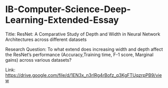 # IB-Computer-Science-Deep-Learning-Extended-Essay

Title: ResNet: A Comparative Study of Depth and Width in Neural Network Architectures across different datasets

Research Question: To what extend does increasing width and depth affect the ResNet’s performance (Accuracy,Training time, F-1 score, Marginal gains) across various datasets?

Link: https://drive.google.com/file/d/1EN3x_n3rlRg4rBofz_q3KgFTUqzrpPB9/view
